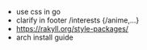 -   use css in go
-   clarify in footer /interests {/anime,...}
-   https://rakyll.org/style-packages/
-   arch install guide
